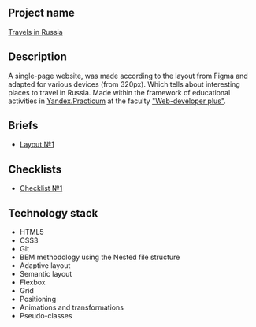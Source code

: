 ## Project name
[Travels in Russia](https://kulembetov.github.io/russian-travel-en)

## Description
A single-page website, was made according to the layout from Figma and adapted for various devices (from 320px). Which tells about interesting places to travel in Russia. Made within the framework of educational activities in [Yandex.Practicum](https://practicum.yandex.ru/) at the faculty ["Web-developer plus"](https://practicum.yandex.ru/web-plus/).

## Briefs
* [Layout №1](https://disk.yandex.ru/d/AGS4h2mN5-iGVQ)

## Checklists
* [Checklist №1](https://code.s3.yandex.net/web-developer/checklists-pdf/web-plus/checklist-2.pdf)

## Technology stack
* HTML5
* CSS3
* Git
* BEM methodology using the Nested file structure
* Adaptive layout
* Semantic layout
* Flexbox
* Grid
* Positioning
* Animations and transformations
* Pseudo-classes
